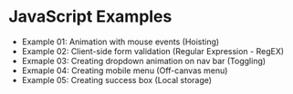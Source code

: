 # JavaScript Examples

- Example 01: Animation with mouse events (Hoisting)
- Example 02: Client-side form validation (Regular Expression - RegEX)
- Exmaple 03: Creating dropdown animation on nav bar (Toggling)
- Exmaple 04: Creating mobile menu (Off-canvas menu)
- Example 05: Creating success box (Local storage)